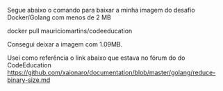 Segue abaixo o comando para baixar a minha imagem do desafio Docker/Golang com menos de 2 MB

docker pull mauriciomartins/codeeducation

Consegui deixar a imagem com 1.09MB.

Usei como referência o link abaixo que estava no fórum do do CodeEducation
https://github.com/xaionaro/documentation/blob/master/golang/reduce-binary-size.md
